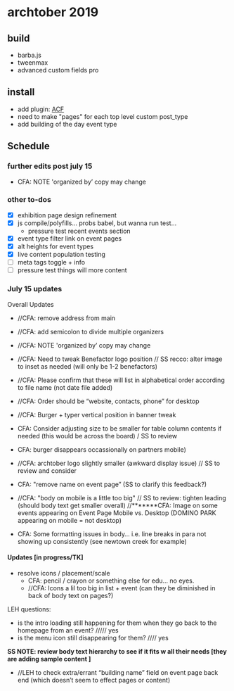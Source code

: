 # archtober 2019

## build
- barba.js
- tweenmax
- advanced custom fields pro

## install
- add plugin: [ACF](https://www.advancedcustomfields.com/)
- need to make "pages" for each top level custom post_type
- add building of the day event type


## Schedule

### further edits post july 15
- CFA: NOTE 'organized by’ copy may change

### other to-dos
- [x] exhibition page design refinement
- [x] js compile/polyfills... probs babel, but wanna run test... 
	- pressure test recent events section
- [x] event type filter link on event pages
- [x] alt heights for event types
- [x] live content population testing
- [ ] meta tags toggle + info
- [ ] pressure test things will more content

### July 15 updates
Overall Updates
- //CFA: remove address from main
- //CFA: add semicolon to divide multiple organizers
- //CFA: NOTE 'organized by’ copy may change
- //CFA: Need to tweak Benefactor logo position // SS recco: alter image to inset as needed (will only be 1-2 benefactors)
- //CFA: Please confirm that these will list in alphabetical order according to file name (not date file added)
- //CFA: Order should be “website, contacts, phone” for desktop
- //CFA: Burger + typer vertical position in banner tweak
- CFA: Consider adjusting size to be smaller for table column contents if needed (this would be across the board) / SS to review
- CFA: burger disappears occassionally on partners  mobile)
- //CFA: archtober logo slightly smaller (awkward display issue)  // SS to review and consider  

- CFA: "remove name on event page” (SS to clarify this feedback?)
- //CFA: "body on mobile is a little too big" // SS to review: tighten leading (should body text get smaller overall)
//*******CFA: Image on some events appearing on Event Page Mobile vs. Desktop (DOMINO PARK appearing on mobile = not desktop)
- CFA: Some formatting issues in body… i.e. line breaks in para not showing up consistently (see newtown creek for example)

#### Updates [in progress/TK]
- resolve icons / placement/scale
	- CFA: pencil / crayon or something else for edu… no eyes. 
	- //CFA: Icons a lil too big in list + event (can they be diminished in back of body text on pages?)

LEH	questions:

- is the intro loading still happening for them when they go back to the homepage from an event?
	///// yes
- is the menu icon still disappearing for them?
	//// yes

**SS NOTE: review body text hierarchy to see if it fits w all their needs [they are adding sample content ]**

- //LEH to check extra/errant “building name” field on event page back end (which doesn’t seem to effect pages or content)
